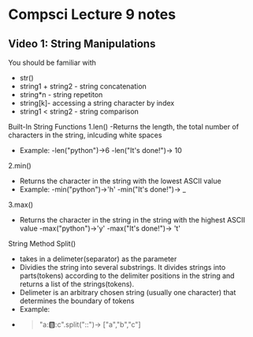 # Compsci Lecture 9 notes

## Video 1: String Manipulations

You should be familiar with
 - str()
 - string1 + string2 - string concatenation
 - string*n - string repetiton
 - string[k]- accessing a string character by index
 - string1 < string2 - string comparison

Built-In String Functions
1.len() 
   -Returns the length, the total number of characters in the string, inlcuding white spaces 
   - Example: 
     -len("python")->6
     -len("It's done!")-> 10
     
2.min()
   - Returns the character in the string with the lowest ASCII value
   - Example:
     -min("python")->'h' 
     -min("It's done!")-> _
     
 3.max()
   - Returns the character in the string in the string with the highest ASCII value
     -max("python")->'y' 
     -max("It's done!")-> 't'
     
String Method Split()
- takes in a delimeter(separator) as the parameter
- Dividies the string into several substrings. It divides strings into parts(tokens) according to the delimiter positions in the string and returns a list of the strings(tokens).
- Delimeter is an arbitrary chosen string (usually one character) that determines the boundary of tokens
- Example:
 - >"a::b::c".split("::")-> ["a","b","c"]
 
  
